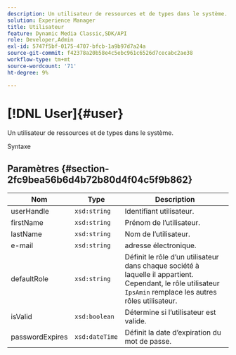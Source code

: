 ```yaml
---
description: Un utilisateur de ressources et de types dans le système.
solution: Experience Manager
title: Utilisateur
feature: Dynamic Media Classic,SDK/API
role: Developer,Admin
exl-id: 5747f5bf-0175-4707-bfcb-1a9b97d7a24a
source-git-commit: f42378a20b58e4c5ebc961c6526d7cecabc2ae38
workflow-type: tm+mt
source-wordcount: '71'
ht-degree: 9%

---
```


# [!DNL User]{#user}

Un utilisateur de ressources et de types dans le système.

Syntaxe

## Paramètres {#section-2fc9bea56b6d4b72b80d4f04c5f9b862}

| Nom | Type | Description |
|---|---|---|
| userHandle | `xsd:string` | Identifiant utilisateur. |
| firstName | `xsd:string` | Prénom de l’utilisateur. |
| lastName | `xsd:string` | Nom de l’utilisateur. |
| e-mail | `xsd:string` | adresse électronique. |
| defaultRole | `xsd:string` | Définit le rôle d’un utilisateur dans chaque société à laquelle il appartient. Cependant, le rôle utilisateur `IpsAmin` remplace les autres rôles utilisateur. |
| isValid | `xsd:boolean` | Détermine si l’utilisateur est valide. |
| passwordExpires | `xsd:dateTime` | Définit la date d’expiration du mot de passe. |
